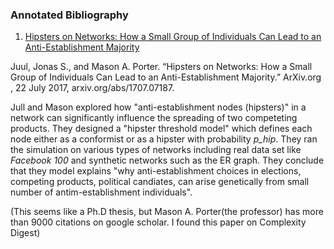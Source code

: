 ### Annotated Bibliography

1. [Hipsters on Networks: How a Small Group of Individuals Can Lead to an
  Anti-Establishment Majority](https://arxiv.org/abs/1707.07187)

  Juul, Jonas S., and Mason A. Porter. “Hipsters on Networks: How a Small Group of Individuals Can Lead to an Anti-Establishment Majority.” ArXiv.org , 22 July 2017, arxiv.org/abs/1707.07187.

  Jull and Mason explored how "anti-establishment nodes (hipsters)" in a network can significantly influence the spreading of two competeting products. They designed a "hipster threshold model" which defines each node either as a conformist or as a hipster with probability <i>p_hip</i>. They ran the simulation on various types of networks including real data set like <i>Facebook 100</i> and synthetic networks such as the ER graph. They conclude that they model explains "why anti-establishment choices in elections, competing products, political candiates, can arise genetically from small number of antim-establishment individuals".

  (This seems like a Ph.D thesis, but Mason A. Porter(the professor) has more than 9000 citations on google scholar. I found this paper on Complexity Digest)
